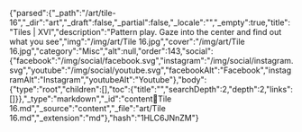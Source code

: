 {"parsed":{"_path":"/art/tile-16","_dir":"art","_draft":false,"_partial":false,"_locale":"","_empty":true,"title":"Tiles | XVI","description":"Pattern play. Gaze into the center and find out what you see","img":"/img/art/Tile 16.jpg","cover":"/img/art/Tile 16.jpg","category":"Misc","alt":null,"order":143,"social":{"facebook":"/img/social/facebook.svg","instagram":"/img/social/instagram.svg","youtube":"/img/social/youtube.svg","facebookAlt":"Facebook","instagramAlt":"Instagram","youtubeAlt":"Youtube"},"body":{"type":"root","children":[],"toc":{"title":"","searchDepth":2,"depth":2,"links":[]}},"_type":"markdown","_id":"content:art:Tile 16.md","_source":"content","_file":"art/Tile 16.md","_extension":"md"},"hash":"1HLC6JNnZM"}
